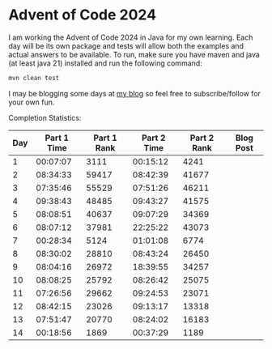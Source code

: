 # Advent of Code 2024

I am working the Advent of Code 2024 in Java for my own learning. Each day will be its own package
and tests will allow both the examples and actual answers to be available. To run, make sure you
have maven and java (at least java 21) installed and run the following command:

```sh
mvn clean test
```

I may be blogging some days at [my blog](https://ddellspe.net) so feel free to subscribe/follow for
your own fun.

Completion Statistics:

| Day | Part 1 Time | Part 1 Rank | Part 2 Time | Part 2 Rank | Blog Post |
|-----|-------------|-------------|-------------|-------------|-----------|
| 1   | 00:07:07    | 3111        | 00:15:12    | 4241        |           |
| 2   | 08:34:33    | 59417       | 08:42:39    | 41677       |           |
| 3   | 07:35:46    | 55529       | 07:51:26    | 46211       |           |
| 4   | 09:38:43    | 48485       | 09:43:27    | 41575       |           |
| 5   | 08:08:51    | 40637       | 09:07:29    | 34369       |           |
| 6   | 08:07:12    | 37981       | 22:25:22    | 43073       |           |
| 7   | 00:28:34    | 5124        | 01:01:08    | 6774        |           |
| 8   | 08:30:02    | 28810       | 08:43:24    | 26450       |           |
| 9   | 08:04:16    | 26972       | 18:39:55    | 34257       |           |
| 10  | 08:08:25    | 25792       | 08:26:42    | 25075       |           |
| 11  | 07:26:56    | 29662       | 09:24:53    | 23071       |           |
| 12  | 08:42:15    | 23026       | 09:13:17    | 13318       |           |
| 13  | 07:51:47    | 20770       | 08:24:02    | 16183       |           |
| 14  | 00:18:56    | 1869        | 00:37:29    | 1189        |           |
